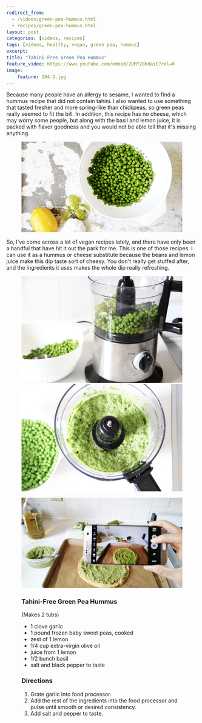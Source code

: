 ```yaml
---
redirect_from: 
  - /videos/green-pea-hummus.html
  - recipes/green-pea-hummus.html
layout: post
categories: [videos, recipes]
tags: [videos, healthy, vegan, green pea, hummus]
excerpt: 
title: "Tahini-Free Green Pea Hummus" 
feature_video: https://www.youtube.com/embed/ZUMf28bdaiE?rel=0
image:   
    feature: 204-1.jpg
---
```


Because many people have an allergy to sesame, I wanted to find a hummus recipe that did not contain tahini.  I also wanted to use something that tasted fresher and more spring-like than chickpeas, so green peas really seemed to fit the bill.  In addition, this recipe has no cheese, which may worry some people, but along with the basil and lemon juice, it is packed with flavor goodness and you would not be able tell that it's missing anything. 

<figure>
    <img src="/images/204-3.jpg">
</figure>

So, I've come across a lot of vegan recipes lately, and there have only been a handful that have hit it out the park for me.  This is one of those recipes.  I can use it as a hummus or cheese substitute because the beans and lemon juice make this dip taste sort of cheesy.  You don't really get stuffed after, and the ingredients it uses makes the whole dip really refreshing.


<figure class="half">
<img src="/images/204-5.jpg">
    <img src="/images/204-6.jpg">
</figure>

<figure>
    <img src="/images/204-7.jpg">
</figure>


<figure class="ingredients" markdown="1">

### Tahini-Free Green Pea Hummus

(Makes 2 tubs)

- 1 clove garlic
- 1 pound frozen baby sweet peas, cooked
- zest of 1 lemon
- 1/4 cup extra-virgin olive oil
- juice from 1 lemon
- 1/2 bunch basil
- salt and black pepper to taste
 

</figure>
<figure class="directions" markdown="1">

### Directions

1. Grate garlic into food processor.
2. Add the rest of the ingredients into the food processor and pulse until smooth or desired consistency.
3. Add salt and pepper to taste.

</figure>
